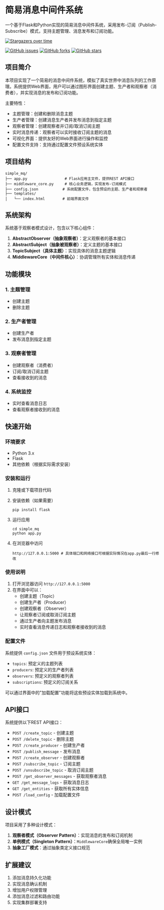 # 简易消息中间件系统

一个基于Flask和Python实现的简易消息中间件系统，采用发布-订阅（Publish-Subscribe）模式，支持主题管理、消息发布和订阅功能。

[![Stargazers over time](https://starchart.cc/MortusCc/Simple_messaging_middleware_system.svg?variant=adaptive)](https://starchart.cc/MortusCc/Simple_messaging_middleware_system)

[![GitHub issues](https://img.shields.io/github/issues/MortusCc/Simple_messaging_middleware_system.svg)](https://github.com/MortusCc/Simple_messaging_middleware_system/issues)
[![GitHub forks](https://img.shields.io/github/forks/MortusCc/Simple_messaging_middleware_system.svg)](https://github.com/MortusCc/Simple_messaging_middleware_system/network)
[![GitHub stars](https://img.shields.io/github/stars/MortusCc/Simple_messaging_middleware_system.svg)](https://github.com/MortusCc/Simple_messaging_middleware_system/stargazers)

## 项目简介

本项目实现了一个简易的消息中间件系统，模拟了真实世界中消息队列的工作原理。系统提供Web界面，用户可以通过图形界面创建主题、生产者和观察者（消费者），并实现消息的发布和订阅功能。

主要特性：
- 主题管理：创建和删除消息主题
- 生产者管理：创建消息生产者并发布消息到指定主题
- 观察者管理：创建观察者并订阅/取消订阅主题
- 实时消息传递：观察者可以实时接收订阅主题的消息
- 可视化界面：提供友好的Web界面进行操作和监控
- 配置文件支持：支持通过配置文件预设系统实体

## 项目结构

```
simple_mq/
├── app.py                 # Flask应用主文件，提供REST API接口
├── middleware_core.py     # 核心业务逻辑，实现发布-订阅模式
├── config.json           # 系统配置文件，包含预设的主题、生产者和观察者
├── templates/
│   └── index.html        # 前端界面文件
```

## 系统架构

系统基于观察者模式设计，包含以下核心组件：

1. **AbstractObserver（抽象观察者）**：定义观察者的基本接口
2. **AbstractSubject（抽象被观察者）**：定义主题的基本接口
3. **TopicSubject（具体主题）**：实现具体的消息主题逻辑
4. **MiddlewareCore（中间件核心）**：协调管理所有实体和消息传递

## 功能模块

### 1. 主题管理
- 创建主题
- 删除主题

### 2. 生产者管理
- 创建生产者
- 发布消息到指定主题

### 3. 观察者管理
- 创建观察者（消费者）
- 订阅/取消订阅主题
- 查看接收到的消息

### 4. 系统监控
- 实时查看消息日志
- 查看观察者接收到的消息

## 快速开始

### 环境要求
- Python 3.x
- Flask
- 其他依赖（根据实际需求安装）

### 安装和运行

1. 克隆或下载项目代码

2. 安装依赖（如果需要）
   ```
   pip install flask
   ```

3. 运行应用
   ```
   cd simple_mq
   python app.py
   ```
   
4. 在浏览器中访问
   ```
   http://127.0.0.1:5000 # 具体端口和网络接口可根据实际情况在app.py最后一行修改
   ```

### 使用说明

1. 打开浏览器访问 `http://127.0.0.1:5000`
2. 在界面中可以：
   - 创建主题（Topic）
   - 创建生产者（Producer）
   - 创建观察者（Observer）
   - 让观察者订阅或取消订阅主题
   - 通过生产者向主题发布消息
   - 实时查看消息传递日志和观察者接收到的消息

### 配置文件

系统提供 `config.json` 文件用于预设系统实体：
- `topics`: 预定义的主题列表
- `producers`: 预定义的生产者列表
- `observers`: 预定义的观察者列表
- `subscriptions`: 预定义的订阅关系

可以通过界面中的"加载配置"功能将这些预设实体加载到系统中。

## API接口

系统提供以下REST API接口：

- `POST /create_topic` - 创建主题
- `POST /delete_topic` - 删除主题
- `POST /create_producer` - 创建生产者
- `POST /publish_message` - 发布消息
- `POST /create_observer` - 创建观察者
- `POST /subscribe_topic` - 订阅主题
- `POST /unsubscribe_topic` - 取消订阅主题
- `POST /get_observer_messages` - 获取观察者消息
- `GET /get_message_logs` - 获取消息日志
- `GET /get_entities` - 获取所有实体信息
- `POST /load_config` - 加载配置文件

## 设计模式

项目采用了多种设计模式：

1. **观察者模式（Observer Pattern）**：实现消息的发布和订阅机制
2. **单例模式（Singleton Pattern）**：`MiddlewareCore`确保全局唯一实例
3. **抽象工厂模式**：通过抽象类定义接口规范

## 扩展建议

1. 添加消息持久化功能
2. 实现消息确认机制
3. 增加用户权限管理
4. 添加消息过滤和路由功能
5. 实现集群部署支持

